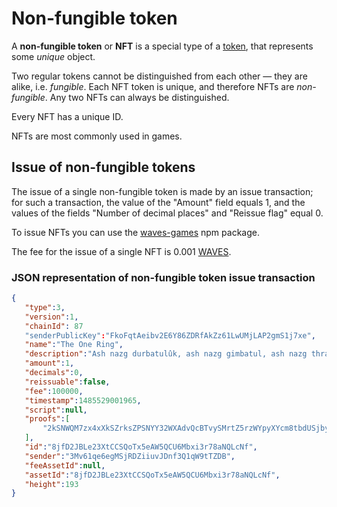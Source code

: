 # Non-fungible token

A **non-fungible token** or **NFT** is a special type of a [token](/blockchain/token.md), that represents some _unique_ object.

Two regular tokens cannot be distinguished from each other — they are alike, i.e. _fungible_. Each NFT token is unique, and therefore NFTs are _non-fungible_. Any two NFTs can always be distinguished.

Every NFT has a unique ID.

NFTs are most commonly used in games.

## Issue of non-fungible tokens

The issue of a single non-fungible token is made by an issue transaction; for such a transaction, the value of the "Amount" field equals 1, and the values of the fields "Number of decimal places" and "Reissue flag" equal 0.

To issue NFTs you can use the [waves-games](https://www.npmjs.com/package/@waves/waves-games) npm package.

The fee for the issue of a single NFT is 0.001 [WAVES](/blockchain/token/waves.md).

### JSON representation of non-fungible token issue transaction

```json
{ 
   "type":3,
   "version":1,
   "chainId": 87
   "senderPublicKey":"FkoFqtAeibv2E6Y86ZDRfAkZz61LwUMjLAP2gmS1j7xe",
   "name":"The One Ring",
   "description":"Ash nazg durbatulûk, ash nazg gimbatul, ash nazg thrakatulûk, agh burzum-ishi krimpatul.",
   "amount":1,
   "decimals":0,
   "reissuable":false,
   "fee":100000,
   "timestamp":1485529001965,
   "script":null,
   "proofs":[ 
       "2kSNWQM7zx4xXkSZrksZPSNYY32WXAdvQcBTvySMrtZ5rzWYpyXYcm8tbdUSjbyBT2LtMfiyQnYXguxrMdLpWgCq"
   ],
   "id":"8jfD2JBLe23XtCCSQoTx5eAW5QCU6Mbxi3r78aNQLcNf",
   "sender":"3Mv61qe6egMSjRDZiiuvJDnf3Q1qW9tTZDB",
   "feeAssetId":null,
   "assetId":"8jfD2JBLe23XtCCSQoTx5eAW5QCU6Mbxi3r78aNQLcNf",
   "height":193
}
```
